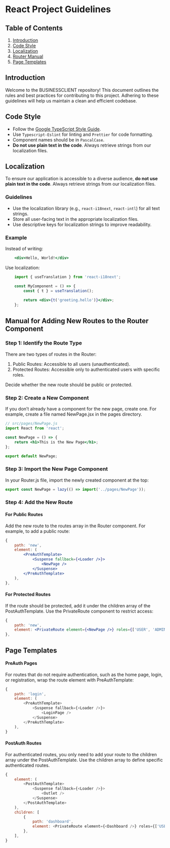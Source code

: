 # React Project Guidelines

## Table of Contents

1. [Introduction](#introduction)
2. [Code Style](#code-style)
3. [Localization](#localization)
4. [Router Manual](#manual-for-adding-new-routes-to-the-router-component)
5. [Page Templates](#)

## Introduction

Welcome to the BUSINESSCLIENT repository! This document outlines the rules and best practices for contributing to this project. Adhering to these guidelines will help us maintain a clean and efficient codebase.

## Code Style

- Follow the [Google TypeScript Style Guide](https://google.github.io/styleguide/tsguide.html).
- Use `Typescript-Eslint` for linting and `Prettier` for code formatting.
- Component names should be in `PascalCase`.
- **Do not use plain text in the code**. Always retrieve strings from our localization files.


## Localization

To ensure our application is accessible to a diverse audience, **do not use plain text in the code**. Always retrieve strings from our localization files.

### Guidelines
- Use the localization library (e.g., `react-i18next`, `react-intl`) for all text strings.
- Store all user-facing text in the appropriate localization files.
- Use descriptive keys for localization strings to improve readability.

### Example
Instead of writing:
```jsx
    <div>Hello, World!</div>
```
Use localization:
```jsx
    import { useTranslation } from 'react-i18next';

    const MyComponent = () => {
        const { t } = useTranslation();
        
        return <div>{t('greeting.hello')}</div>;
    };
```

## Manual for Adding New Routes to the Router Component

### Step 1: Identify the Route Type

There are two types of routes in the Router:

1. Public Routes: Accessible to all users (unauthenticated).
2. Protected Routes: Accessible only to authenticated users with specific roles.

Decide whether the new route should be public or protected.

### Step 2: Create a New Component

If you don’t already have a component for the new page, create one. For example, create a file named NewPage.jsx in the pages directory.

```jsx
// src/pages/NewPage.js
import React from 'react';

const NewPage = () => {
    return <h1>This is the New Page</h1>;
};

export default NewPage;
```

### Step 3: Import the New Page Component

In your Router.js file, import the newly created component at the top:

```jsx
export const NewPage = lazy(() => import('../pages/NewPage'));
```

### Step 4: Add the New Route

#### For Public Routes

Add the new route to the routes array in the Router component. For example, to add a public route:

```jsx
{
    path: 'new',
    element: (
        <PreAuthTemplate>
            <Suspense fallback={<Loader />}>
                <NewPage />
            </Suspense>
        </PreAuthTemplate>
    ),
},
```

#### For Protected Routes

If the route should be protected, add it under the children array of the PostAuthTemplate. Use the PrivateRoute component to restrict access:

```jsx
{
    path: 'new',
    element: <PrivateRoute element={<NewPage />} roles={['USER', 'ADMIN']} />,
},
```

## Page Templates

#### PreAuth Pages

For routes that do not require authentication, such as the home page, login, or registration, wrap the route element with PreAuthTemplate:
```js
{
    path: 'login',
    element: (
        <PreAuthTemplate>
            <Suspense fallback={<Loader />}>
                <LoginPage />
            </Suspense>
        </PreAuthTemplate>
    ),
}
```

#### PostAuth Routes

For authenticated routes, you only need to add your route to the children array under the PostAuthTemplate. Use the children array to define specific authenticated routes.

```js
{
    element: (
        <PostAuthTemplate>
            <Suspense fallback={<Loader />}>
                <Outlet />
            </Suspense>
        </PostAuthTemplate>
    ),
    children: [
        {
            path: 'dashboard',
            element: <PrivateRoute element={<Dashboard />} roles={['USER']} />,
        },
    ],
}
```
